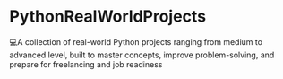 # PythonRealWorldProjects
💻A collection of real-world Python projects ranging from medium to advanced level, built to master concepts, improve problem-solving, and prepare for freelancing and job readiness
